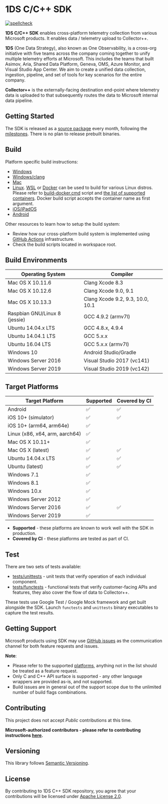 # 1DS C/C++ SDK

[![spellcheck](https://github.com/microsoft/cpp_client_telemetry/workflows/spellcheck/badge.svg)](https://github.com/microsoft/cpp_client_telemetry/actions?query=workflow%3Aspellcheck)

**1DS C/C++ SDK** enables cross-platform telemetry collection from various
Microsoft products. It enables data / telemetry upload to Collector++.

**1DS** (One Data Strategy), also known as One Observability, is a cross-org
initiative with five teams across the company coming together to unify
multiple telemetry efforts at Microsoft. This includes the teams that built
Asimov, Aria, Shared Data Platform, Geneva, OMS, Azure Monitor, and Visual
Studio App Center. We aim to create a unified data collection, ingestion,
pipeline, and set of tools for key scenarios for the entire company.

**Collector++** is the externally-facing destination end-point where telemetry
data is uploaded to that subsequently routes the data to Microsoft internal
data pipeline.

## Getting Started

The SDK is released as a [source package](https://github.com/microsoft/cpp_client_telemetry/releases)
every month, following the [milestones](https://github.com/microsoft/cpp_client_telemetry/milestones).
There is no plan to release prebuilt binaries.

## Build

Platform specific build instructions:

* [Windows](docs/cpp-start-windows.md)
* [Windows/clang](build-cmake-clang.cmd)
* [Mac](docs/cpp-start-macosx.md)
* [Linux](docs/cpp-start-linux.md). [WSL](https://docs.microsoft.com/en-us/windows/wsl/install-win10) or [Docker](https://www.docker.com/products/docker-desktop) can be used to build for various Linux distros. Please refer to [build-docker.cmd](build-docker.cmd) script and [the list of supported containers](docker/). Docker build script accepts the container name as first argument.
* [iOS/iPadOS](docs/cpp-start-ios.md)
* [Android](docs/cpp-start-android.md)

Other resources to learn how to setup the build system:

* Review how our cross-platform build system is implemented using [GitHub Actions](.github/workflows) infrastructure.
* Check the build scripts located in workspace root.

## Build Environments
  
  | Operating System              | Compiler                         |
  | ----------------------------- | -------------------------------- |
  | Mac OS X 10.11.6              | Clang Xcode 8.3                  |
  | Mac OS X 10.12.6              | Clang Xcode 9.0, 9.1             |
  | Mac OS X 10.13.3              | Clang Xcode 9.2, 9.3, 10.0, 10.1 |
  | Raspbian GNU/Linux 8 (jessie) | GCC 4.9.2 (armv7l)               |
  | Ubuntu 14.04.x LTS            | GCC 4.8.x, 4.9.4                 |
  | Ubuntu 14.04.1 LTS            | GCC 5.x.x                        |
  | Ubuntu 16.04 LTS              | GCC 5.x.x (armv7l)               |
  | Windows 10                    | Android Studio/Gradle            |
  | Windows Server 2016           | Visual Studio 2017 (vc141)       |
  | Windows Server 2019           | Visual Studio 2019 (vc142)       |

## Target Platforms
  
  | Target Platform                | Supported          | Covered by CI      |
  | ------------------------------ | ------------------ | ------------------ |
  | Android                        | :white_check_mark: | :white_check_mark: |
  | iOS 10+ (simulator)            | :white_check_mark: | :white_check_mark: |
  | iOS 10+ (arm64, arm64e)        | :white_check_mark: |                    |
  | Linux (x86, x64, arm, aarch64) | :white_check_mark: |                    |
  | Mac OS X 10.11+                | :white_check_mark: |                    |
  | Mac OS X (latest)              | :white_check_mark: | :white_check_mark: |
  | Ubuntu 14.04.x LTS             | :white_check_mark: | :white_check_mark: |
  | Ubuntu (latest)                | :white_check_mark: | :white_check_mark: |
  | Windows 7.1                    | :white_check_mark: |                    |
  | Windows 8.1                    | :white_check_mark: |                    |
  | Windows 10.x                   | :white_check_mark: |                    |
  | Windows Server 2012            | :white_check_mark: |                    |
  | Windows Server 2016            | :white_check_mark: | :white_check_mark: |
  | Windows Server 2019            | :white_check_mark: |                    |
  
* **Supported** - these platforms are known to work well with the SDK in
    production.
* **Covered by CI** - these platforms are tested as part of CI.

## Test

There are two sets of tests available:

* [tests/unittests](tests/unittests) - unit tests that verify operation of
  each individual component.
* [tests/functests](tests/functests) - functional tests that verify
  customer-facing APIs and features, they also cover the flow of data to
  Collector++.

These tests use Google Test / Google Mock framework and get built alongside
the SDK. Launch `functests` and `unittests` binary executables to capture
the test results.

## Getting Support

Microsoft products using SDK may use [GitHub issues](https://github.com/microsoft/cpp_client_telemetry/issues/new/choose)
as the communication channel for both feature requests and issues.

**Note**:

* Please refer to the supported [platforms](#build), anything not in the list
  should be treated as a feature request.
* Only C and C++ API surface is supported - any other language wrappers are
  provided as-is, and not supported.
* Build issues are in general out of the support scope due to the unlimited
  number of build flags combinations.

## Contributing

This project does not accept *Public* contributions at this time.

**Microsoft-authorized contributors - please refer to contributing instructions [here](https://github.com/microsoft/cpp_client_telemetry_modules/blob/main/CONTRIBUTING.md).**

## Versioning

This library follows [Semantic Versioning](http://semver.org/).

## License

By contributing to 1DS C++ SDK repository, you agree that your contributions
will be licensed under [Apache License 2.0](LICENSE).

